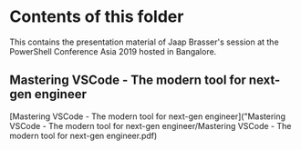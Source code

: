 # Contents of this folder


This contains the presentation material of Jaap Brasser's session at the PowerShell Conference Asia 2019 hosted in Bangalore.

## Mastering VSCode - The modern tool for next-gen engineer

[Mastering VSCode - The modern tool for next-gen engineer]("Mastering VSCode - The modern tool for next-gen engineer/Mastering VSCode - The modern tool for next-gen engineer.pdf)